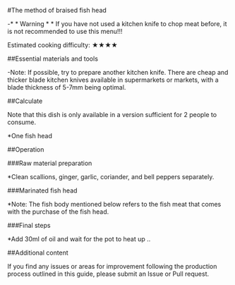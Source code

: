 #The method of braised fish head

-* * Warning * * If you have not used a kitchen knife to chop meat before, it is not recommended to use this menu!!!

Estimated cooking difficulty: ★★★★

##Essential materials and tools

-Note: If possible, try to prepare another kitchen knife. There are cheap and thicker blade kitchen knives available in supermarkets or markets, with a blade thickness of 5-7mm being optimal.

##Calculate

Note that this dish is only available in a version sufficient for 2 people to consume.

*One fish head

##Operation

###Raw material preparation

*Clean scallions, ginger, garlic, coriander, and bell peppers separately.

###Marinated fish head

*Note: The fish body mentioned below refers to the fish meat that comes with the purchase of the fish head.

###Final steps

*Add 30ml of oil and wait for the pot to heat up ..

##Additional content

If you find any issues or areas for improvement following the production process outlined in this guide, please submit an Issue or Pull request.
